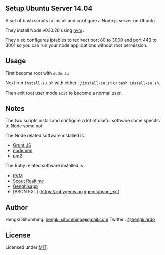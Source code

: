 Setup Ubuntu Server 14.04
---

A set of bash scripts to install and configure a Node.js server on Ubuntu.

They install Node v0.10.26 using [nvm](https://github.com/creationix/nvm).

They also configures iptables to redirect port 80 to 3000 and port 443 to 3001 so you can run your node applications without root permission.

Usage
---

First become root with `sudo su`

Next run `install-su.sh` with either `./install-su.sh` or `bash install-su.sh`.

Then exit root user mode `exit` to become a normal user.

Notes
---

The two scripts install and configure a lot of useful software some specific to Node some not.


The Node related software installed is.

- [Grunt.JS](http://gruntjs.com/getting-started)
- [nodemon](https://github.com/remy/nodemon)
- [pm2](https://github.com/Unitech/pm2-deploy)

The Ruby related software installed is.

- [RVM](http://rvm.io/)
- [Scout Realtime](https://github.com/scoutapp/scout_realtime)
- [Genghisapp](http://genghisapp.com/)
- [BSON EXT] (https://rubygems.org/gems/bson_ext)

Author
---

Hengki Sihombing: [hengki.sihombing@gmail.com](mailto:hengki.sihombing@gmail.com)
Twitter : [@hengkiardo](http://hengkiardo.com)

License
---
Licensed under [MIT](https://github.com/alanjames1987/ubuntu-install-node/blob/master/LICENSE).
